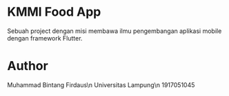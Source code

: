 # KMMI Food App

Sebuah project dengan misi membawa ilmu pengembangan aplikasi mobile dengan framework Flutter.

# Author

Muhammad Bintang Firdaus\n
Universitas Lampung\n
1917051045